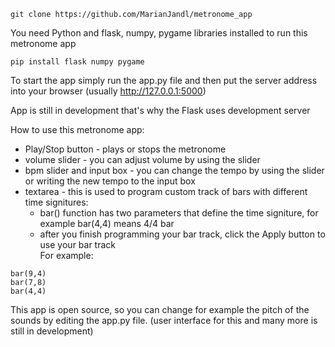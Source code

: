 ```
git clone https://github.com/MarianJandl/metronome_app
```
You need Python and flask, numpy, pygame libraries installed to run this metronome app
```
pip install flask numpy pygame
```
To start the app simply run the app.py file and then put the server address into your browser (usually http://127.0.0.1:5000)

App is still in development that's why the Flask uses development server

How to use this metronome app:
  - Play/Stop button - plays or stops the metronome
  - volume slider - you can adjust volume by using the slider
  - bpm slider and input box - you can change the tempo by using the slider or writing the new tempo to the input box
  - textarea - this is used to program custom track of bars with different time signitures:
      - bar() function has two parameters that define the time signiture, for example bar(4,4) means 4/4 bar
      - after you finish programming your bar track, click the Apply button to use your bar track\
      For example:
```
bar(9,4)
bar(7,8)
bar(4,4)
```

This app is open source, so you can change for example the pitch of the sounds by editing the app.py file.
(user interface for this and many more is still in development)
